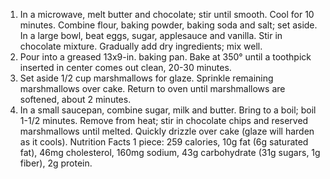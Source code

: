 1. In a microwave, melt butter and chocolate; stir until smooth. Cool for 10 minutes. Combine flour, baking powder, baking soda and salt; set aside. In a large bowl, beat eggs, sugar, applesauce and vanilla. Stir in chocolate mixture. Gradually add dry ingredients; mix well.
2. Pour into a greased 13x9-in. baking pan. Bake at 350° until a toothpick inserted in center comes out clean, 20-30 minutes.
3. Set aside 1/2 cup marshmallows for glaze. Sprinkle remaining marshmallows over cake. Return to oven until marshmallows are softened, about 2 minutes.
4. In a small saucepan, combine sugar, milk and butter. Bring to a boil; boil 1-1/2 minutes. Remove from heat; stir in chocolate chips and reserved marshmallows until melted. Quickly drizzle over cake (glaze will harden as it cools).
Nutrition Facts
1 piece: 259 calories, 10g fat (6g saturated fat), 46mg cholesterol, 160mg sodium, 43g carbohydrate (31g sugars, 1g fiber), 2g protein.